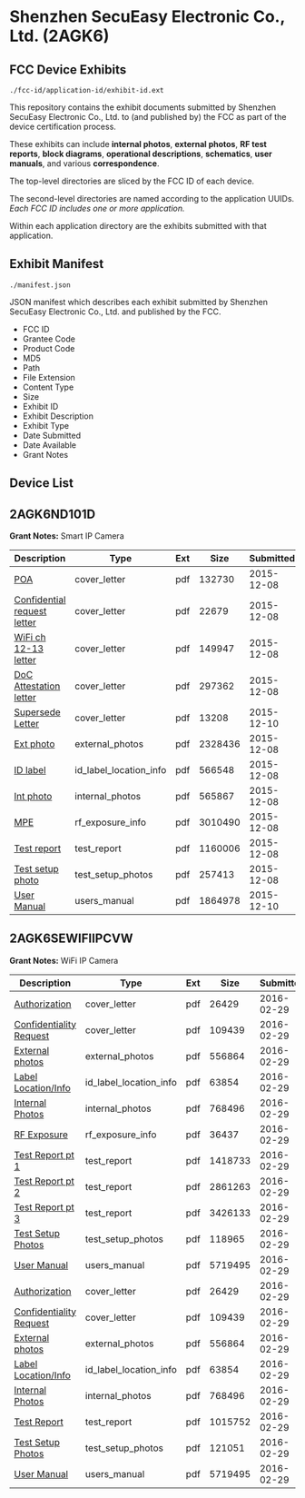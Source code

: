# Shenzhen SecuEasy Electronic Co., Ltd. (2AGK6)
## FCC Device Exhibits

```
./fcc-id/application-id/exhibit-id.ext
```

This repository contains the exhibit documents submitted by Shenzhen SecuEasy Electronic Co., Ltd. to (and published by) the FCC as part of the device certification process.

These exhibits can include **internal photos**, **external photos**, **RF test reports**, **block diagrams**, **operational descriptions**, **schematics**, **user manuals**, and various **correspondence**.

The top-level directories are sliced by the FCC ID of each device.

The second-level directories are named according to the application UUIDs. *Each FCC ID includes one or more application.*

Within each application directory are the exhibits submitted with that application. 

## Exhibit Manifest

```
./manifest.json
```

JSON manifest which describes each exhibit submitted by Shenzhen SecuEasy Electronic Co., Ltd. and published by the FCC.

- FCC ID
- Grantee Code
- Product Code
- MD5
- Path
- File Extension
- Content Type
- Size
- Exhibit ID
- Exhibit Description
- Exhibit Type
- Date Submitted
- Date Available
- Grant Notes

## Device List
## 2AGK6ND101D
**Grant Notes:** Smart IP Camera

| Description | Type | Ext | Size | Submitted | Available |
| ----------- | ---- | --- | ---- | --------- | --------- |
| [POA](2AGK6ND101D/a8f60065dc4ee21f37efe57535848e18/2835262.pdf) | cover_letter | pdf | 132730 | 2015-12-08 | 2015-12-08 |
| [Confidential request letter](2AGK6ND101D/a8f60065dc4ee21f37efe57535848e18/2835263.pdf) | cover_letter | pdf | 22679 | 2015-12-08 | 2015-12-08 |
| [WiFi ch 12-13 letter](2AGK6ND101D/a8f60065dc4ee21f37efe57535848e18/2835264.pdf) | cover_letter | pdf | 149947 | 2015-12-08 | 2015-12-08 |
| [DoC Attestation letter](2AGK6ND101D/a8f60065dc4ee21f37efe57535848e18/2835265.pdf) | cover_letter | pdf | 297362 | 2015-12-08 | 2015-12-08 |
| [Supersede Letter](2AGK6ND101D/a8f60065dc4ee21f37efe57535848e18/2837369.pdf) | cover_letter | pdf | 13208 | 2015-12-10 | 2015-12-08 |
| [Ext photo](2AGK6ND101D/a8f60065dc4ee21f37efe57535848e18/2835269.pdf) | external_photos | pdf | 2328436 | 2015-12-08 | 2015-12-08 |
| [ID label](2AGK6ND101D/a8f60065dc4ee21f37efe57535848e18/2835283.pdf) | id_label_location_info | pdf | 566548 | 2015-12-08 | 2015-12-08 |
| [Int photo](2AGK6ND101D/a8f60065dc4ee21f37efe57535848e18/2835270.pdf) | internal_photos | pdf | 565867 | 2015-12-08 | 2015-12-08 |
| [MPE](2AGK6ND101D/a8f60065dc4ee21f37efe57535848e18/2835266.pdf) | rf_exposure_info | pdf | 3010490 | 2015-12-08 | 2015-12-08 |
| [Test report](2AGK6ND101D/a8f60065dc4ee21f37efe57535848e18/2835267.pdf) | test_report | pdf | 1160006 | 2015-12-08 | 2015-12-08 |
| [Test setup photo](2AGK6ND101D/a8f60065dc4ee21f37efe57535848e18/2835268.pdf) | test_setup_photos | pdf | 257413 | 2015-12-08 | 2015-12-08 |
| [User Manual](2AGK6ND101D/a8f60065dc4ee21f37efe57535848e18/2837368.pdf) | users_manual | pdf | 1864978 | 2015-12-10 | 2015-12-08 |
## 2AGK6SEWIFIIPCVW
**Grant Notes:** WiFi IP Camera

| Description | Type | Ext | Size | Submitted | Available |
| ----------- | ---- | --- | ---- | --------- | --------- |
| [Authorization](2AGK6SEWIFIIPCVW/8b1d1fb3f7c8c38f097ffd3711a75ed9/2915027.pdf) | cover_letter | pdf | 26429 | 2016-02-29 | 2016-02-29 |
| [Confidentiality Request](2AGK6SEWIFIIPCVW/8b1d1fb3f7c8c38f097ffd3711a75ed9/2915028.pdf) | cover_letter | pdf | 109439 | 2016-02-29 | 2016-02-29 |
| [External photos](2AGK6SEWIFIIPCVW/8b1d1fb3f7c8c38f097ffd3711a75ed9/2915029.pdf) | external_photos | pdf | 556864 | 2016-02-29 | 2016-02-29 |
| [Label Location/Info](2AGK6SEWIFIIPCVW/8b1d1fb3f7c8c38f097ffd3711a75ed9/2915031.pdf) | id_label_location_info | pdf | 63854 | 2016-02-29 | 2016-02-29 |
| [Internal Photos](2AGK6SEWIFIIPCVW/8b1d1fb3f7c8c38f097ffd3711a75ed9/2915030.pdf) | internal_photos | pdf | 768496 | 2016-02-29 | 2016-02-29 |
| [RF Exposure](2AGK6SEWIFIIPCVW/8b1d1fb3f7c8c38f097ffd3711a75ed9/2915037.pdf) | rf_exposure_info | pdf | 36437 | 2016-02-29 | 2016-02-29 |
| [Test Report pt 1](2AGK6SEWIFIIPCVW/8b1d1fb3f7c8c38f097ffd3711a75ed9/2915034.pdf) | test_report | pdf | 1418733 | 2016-02-29 | 2016-02-29 |
| [Test Report pt 2](2AGK6SEWIFIIPCVW/8b1d1fb3f7c8c38f097ffd3711a75ed9/2915035.pdf) | test_report | pdf | 2861263 | 2016-02-29 | 2016-02-29 |
| [Test Report pt 3](2AGK6SEWIFIIPCVW/8b1d1fb3f7c8c38f097ffd3711a75ed9/2915036.pdf) | test_report | pdf | 3426133 | 2016-02-29 | 2016-02-29 |
| [Test Setup Photos](2AGK6SEWIFIIPCVW/8b1d1fb3f7c8c38f097ffd3711a75ed9/2915032.pdf) | test_setup_photos | pdf | 118965 | 2016-02-29 | 2016-02-29 |
| [User Manual](2AGK6SEWIFIIPCVW/8b1d1fb3f7c8c38f097ffd3711a75ed9/2915033.pdf) | users_manual | pdf | 5719495 | 2016-02-29 | 2016-02-29 |
| [Authorization](2AGK6SEWIFIIPCVW/b7c1ed6c9fc98f5a354ad0425e38569d/2915027.pdf) | cover_letter | pdf | 26429 | 2016-02-29 | 2016-02-29 |
| [Confidentiality Request](2AGK6SEWIFIIPCVW/b7c1ed6c9fc98f5a354ad0425e38569d/2915028.pdf) | cover_letter | pdf | 109439 | 2016-02-29 | 2016-02-29 |
| [External photos](2AGK6SEWIFIIPCVW/b7c1ed6c9fc98f5a354ad0425e38569d/2915029.pdf) | external_photos | pdf | 556864 | 2016-02-29 | 2016-02-29 |
| [Label Location/Info](2AGK6SEWIFIIPCVW/b7c1ed6c9fc98f5a354ad0425e38569d/2915031.pdf) | id_label_location_info | pdf | 63854 | 2016-02-29 | 2016-02-29 |
| [Internal Photos](2AGK6SEWIFIIPCVW/b7c1ed6c9fc98f5a354ad0425e38569d/2915030.pdf) | internal_photos | pdf | 768496 | 2016-02-29 | 2016-02-29 |
| [Test Report](2AGK6SEWIFIIPCVW/b7c1ed6c9fc98f5a354ad0425e38569d/2915066.pdf) | test_report | pdf | 1015752 | 2016-02-29 | 2016-02-29 |
| [Test Setup Photos](2AGK6SEWIFIIPCVW/b7c1ed6c9fc98f5a354ad0425e38569d/2915064.pdf) | test_setup_photos | pdf | 121051 | 2016-02-29 | 2016-02-29 |
| [User Manual](2AGK6SEWIFIIPCVW/b7c1ed6c9fc98f5a354ad0425e38569d/2915033.pdf) | users_manual | pdf | 5719495 | 2016-02-29 | 2016-02-29 |

